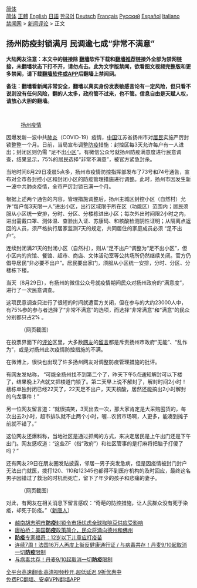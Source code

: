  <!-- 面包屑导航 --> <div class="breadcrumb"><!-- GTranslate: https://gtranslate.io/ -->  <div class="switcher notranslate">  <div class="selected">  <a href="#" onclick="return false;"> 简体</a>  </div>  <div class="option">  <a href="https://www.bannedbook.org" onclick="doGTranslate('zh-CN|zh-CN');jQuery('div.switcher div.selected a').html(jQuery(this).html());return false;" title="简体中文" class="nturl selected"> 简体</a>  <a href="https://www.bannedbook.org/zh-tw/" onclick="doGTranslate('zh-CN|zh-TW');jQuery('div.switcher div.selected a').html(jQuery(this).html());return false;" title="繁體中文" class="nturl"> 正體</a>  <a href="https://www.bannedbook.org/en/" onclick="doGTranslate('zh-CN|en');jQuery('div.switcher div.selected a').html(jQuery(this).html());return false;" title="English" class="nturl"> English</a>  <a href="https://www.bannedbook.org/ja/" onclick="doGTranslate('zh-CN|ja');jQuery('div.switcher div.selected a').html(jQuery(this).html());return false;" title="日本語" class="nturl"> 日語</a>  <a href="https://www.bannedbook.org/ko/" onclick="doGTranslate('zh-CN|ko');jQuery('div.switcher div.selected a').html(jQuery(this).html());return false;" title="한국어" class="nturl"> 한국어</a>  <a href="https://www.bannedbook.org/de/" onclick="doGTranslate('zh-CN|de');jQuery('div.switcher div.selected a').html(jQuery(this).html());return false;" title="Deutsch" class="nturl"> Deutsch</a>  <a href="https://www.bannedbook.org/fr/" onclick="doGTranslate('zh-CN|fr');jQuery('div.switcher div.selected a').html(jQuery(this).html());return false;" title="Français" class="nturl"> Français</a>  <a href="https://www.bannedbook.org/ru/" onclick="doGTranslate('zh-CN|ru');jQuery('div.switcher div.selected a').html(jQuery(this).html());return false;" title="Русский" class="nturl"> Русский</a>  <a href="https://www.bannedbook.org/es/" onclick="doGTranslate('zh-CN|es');jQuery('div.switcher div.selected a').html(jQuery(this).html());return false;" title="Español" class="nturl"> Español</a>  <a href="https://www.bannedbook.org/it/" onclick="doGTranslate('zh-CN|it');jQuery('div.switcher div.selected a').html(jQuery(this).html());return false;" title="Italiano" class="nturl"> Italiano</a>  </div>  </div>      <div class='breadcrumb-sub'><!-- Breadcrumb NavXT 6.3.0 --> <a href="https://www.bannedbook.org/" class="home">禁闻网</a> &gt; <a href="https://www.bannedbook.org/bnews/comments/" class="category">新闻评论</a> &gt; 正文</div></div><h2>扬州防疫封锁满月 民调逾七成“非常不满意”</h2> <p class="notice"><b>大陆网友注意：本文中的链接除 <a href="https://github.com/bannedbook/fanqiang" >翻墙</a>软件下载和<a href="https://github.com/killgcd/justmysocks/blob/master/README.md">翻墙推荐</a>链接外全部为禁网链接，未翻墙状态下打不开，请勿点击。此为文字版禁闻，欲看图文视频完整版和更多禁闻，请下载<a href="https://github.com/bannedbook/fanqiang">翻墙软件或APP</a>后翻墙上禁闻网。</p><p>备注：翻墙看新闻非常安全，翻墙以真实身份发表敏感言论有一定风险，但只看不说则没有任何风险，翻的人太多，政府管不过来，也不管。信息自由是天赋人权，请放心大胆的翻墙。</b></p>  <div class="entry"> <br /> <figure><a href="https://i0.wp.com/upload-images-bucket-v64rleca837do.s3.eu-west-1.amazonaws.com/wp-content/uploads/2021/08/15071932/Screen-Shot-2021-08-15-at-5.24.20-pm.png?fit=699%2C450&#038;ssl=1" data-caption="扬州疫情 "></a><figcaption class="wp-caption-text"><a href="https://www.bannedbook.org/bnews/tag/%e6%89%ac%e5%b7%9e/" class="st_tag internal_tag" rel="tag" title="标签 扬州 下的日志">扬州</a><a href="https://www.bannedbook.org/bnews/tag/%E7%96%AB%E6%83%85/" class="st_tag internal_tag" rel="tag" title="标签 疫情 下的日志">疫情</a> </figcaption></figure> <p>因爆发新一波中共<a href="https://www.bannedbook.org/bnews/tag/%e8%82%ba%e7%82%8e/" class="st_tag internal_tag" rel="tag" title="标签 肺炎 下的日志">肺炎</a>（COVID-19）疫情，<span class='wp_keywordlink_affiliate'><a href="https://www.bannedbook.org/" title="中国" target="_blank">中国</a></span>江苏省扬州市对<a href="https://www.bannedbook.org/bnews/tag/%E5%B1%85%E6%B0%91/" class="st_tag internal_tag" rel="tag" title="标签 居民 下的日志">居民</a>实施严厉封锁整整一个月。日前，当局宣布调整<a href="https://www.bannedbook.org/bnews/tag/%E9%98%B2%E7%96%AB/" class="st_tag internal_tag" rel="tag" title="标签 防疫 下的日志">防疫</a>措施：封控区每3天允许每户有一人进出；封闭区则仍需 “足不出<a href="https://www.bannedbook.org/bnews/tag/%E5%B0%8F%E5%8C%BA/" class="st_tag internal_tag" rel="tag" title="标签 小区 下的日志">小区</a>”。有微信公众号就扬州防疫满意度进行民意调查，结果显示，75%的居民选择“非常不满意”，被官方紧急封杀。</p> <p>当地时间8月29日凌晨5点多，扬州市疫情防控指挥部发布了73号和74号通告，宣布对全市各封控小区和封闭小区的防疫管理措施进行调整。此时，扬州市因发生新一波中共肺炎疫情，全市严厉封锁已满一个月。</p> <p>根据上述两个通告的内容，管理措施调整后，扬州主城区封控小区（自然村）允许“每户每3天限一人”进出小区，出行区域限于所在区（功能区）范围内；居民须服从小区统一安排，分时、分区、分楼栋进出小区；每次外出时间限2小时之内，进出需戴口罩、测体温、查验出入证、苏康码、和核酸检测阴性证明；从隔离点返回的人员，须严格执行居家监测7天的规定，共同居住的家庭成员必须 “足不出户”。</p> <p>连续封闭满21天的封闭小区（自然村），则从“足不出户”调整为“足不出小区”，但小区内的宾馆、餐馆、超市、商店、文体活动室等公共场所仍然继续关闭。官方仍倡导居民“非必要不出户”。居民要出家门，须服从小区统一安排，分时、分区、分楼栋下楼。</p>  <p>当天（8月29日），有扬州的微信公众号就疫情期间民众对扬州政府的“满意度”，进行了一次民意调查。</p> <p>这项民意调查只进行了很短的时间就遭官方关闭，但在参与的大约23000人中，有75%参的参与者选择了“非常不满意”的选项，而选择“非常满意”和“满意”的民众分别都只占2% 。</p> <figure style="width: 341px" class="wp-caption alignnone"><figcaption class="wp-caption-text">（网页截图）</figcaption></figure> <p>在投票界面下的<span class='wp_keywordlink_affiliate'><a href="https://www.bannedbook.org/bnews/comments/" title="新闻评论" target="_blank">评论</a></span>区里，大多数<a href="https://www.bannedbook.org/bnews/tag/%e7%bd%91%e5%8f%8b/" class="st_tag internal_tag" rel="tag" title="标签 网友 下的日志">网友</a>的<span class='wp_keywordlink'><a href="https://www.bannedbook.org/bnews/tougao/" title="留言" target="_blank">留言</a></span>都是斥责扬州市政府“无能”、“乱作为”，或是对扬州此次疫情防控措施的不满。</p> <p>在微博上，很快也出现了许多扬州网友对调整防疫管理措施的批评。</p>  <p></p> <p>有网友发帖称， “可能全扬州找不到第二个了，昨天下午5点通知解封可以下楼了，结果晚上7点就又把楼道门锁了。第二天早上说不解封了，解封时间2小时！楼栋单独封闭已经22天了，22天足不出户，天天核酸，居然还能搞出2小时解封的乌龙事件！”</p> <p>另一位网友留言道：“就很搞笑，3天出去一次，那大家肯定是大采购囤货的，每次出去2小时，超市排队就不止两个小时，喔…农贸市场啊，人更多，能凑到摊子前就不错了。”</p> <p>这位网友还爆料称，当地社区是通过抓阄的方式，来决定居民是上午出门还是下午出门。网友感叹道：“这些ZF（指“政府”）和社区管事的是打麻将把脑子打傻了吗？”</p>  <p>还有网友29日在朋友圈发贴披露，邻居一男子突发急病，但是因疫情被封门封户无法出门就医，拨打120、110和12345也都得不到医疗机构的及时回应，最终这名男子因错过了救治的时机而死亡，留下了年少的孩子和悲痛的妻子。</p> <figure style="width: 476px" class="wp-caption alignnone"><figcaption class="wp-caption-text">（网页截图）</figcaption></figure> <p>对此，有网友在相关消息下留言感叹：“奇葩的防控措施，让人民群众没有死于染疫，却死于防疫。”（<span class='wp_keywordlink_affiliate'><a href="https://www.ntdtv.com/" title="新唐人">新唐人</a></span>）</p> <ul class='op-related-articles' title='相关阅读'> <li><a href='https://www.bannedbook.org/bnews/baitai/20210831/1616259.html' target='_blank'>越南胡志明市<b>防疫</b>封锁令市场忧虑全球咖啡豆供应受影响</a></li> <li><a href='https://www.bannedbook.org/bnews/bannedvideo/20210830/1615892.html' target='_blank'>唐柏桥：美国<b>防疫</b>政策简介，民众将涌向德州和佛州</a></li> <li><a href='https://www.bannedbook.org/bnews/baitai/20210830/1615869.html' target='_blank'><b>防疫</b>专家福奇：12岁以下儿童应打疫苗</a></li> <li><a href='https://www.bannedbook.org/bnews/bannedvideo/20210830/1615687.html' target='_blank'>连续7周！法国16万人再度上街反健康通行证 /  与病毒共存！丹麦9/10起取消一切<b>防疫</b>限制</a></li> <li><a href='https://www.bannedbook.org/bnews/worldnews/20210830/1615656.html' target='_blank'>与病毒共存！丹麦9/10起取消一切<b>防疫</b>限制</a></li> </ul> <p class="texttj"> <a href="https://github.com/bannedbook/fanqiang/wiki/V2ray%E6%9C%BA%E5%9C%BA" target="_blank">全平台高速翻墙:高清视频秒开,超低延迟,9折优惠中</a><br/> <a href="https://github.com/bannedbook/fanqiang/wiki/%E7%A6%81%E9%97%BB%E7%BD%91%E5%AE%89%E5%8D%93%E7%BF%BB%E5%A2%99%E6%96%B0%E9%97%BBAPP" target="_blank">免费PC翻墙、安卓VPN翻墙APP</a></p><p>&nbsp;</p> <a name='sharetosocial'></a>  <div style="margin-bottom:5px;padding-bottom:5px;clear:both"> <div id="archive-pix-1" class="banner-ads"> <!-- AuctionX Display platform tag START --> <div id="26318x728x90x621x_ADSLOT2" clicktrack="%%CLICK_URL_ESC%%"></div> <!-- AuctionX Display platform tag END --> </div> <div id="archive-pix-2" class="banner-ads"> <!-- AuctionX Display platform tag START --> <div id="26315x300x250x621x_ADSLOT2" clicktrack="%%CLICK_URL_ESC%%"></div> <!-- AuctionX Display platform tag END --> </div> </div>  <div id="archive-pix-1" class="banner-ads"> <!-- AuctionX Display platform tag START --> <div id="26318x728x90x621x_ADSLOT3" clicktrack="%%CLICK_URL_ESC%%"></div> <!-- AuctionX Display platform tag END --> </div> </div><!--END ENTRY--> 